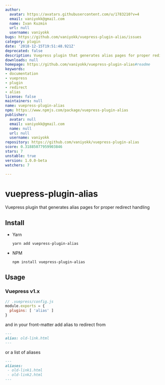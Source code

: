 ```yaml
---
author:
  avatar: https://avatars.githubusercontent.com/u/1783210?v=4
  email: vaniyokk@gmail.com
  name: Ivan Kuzmin
  url: null
  username: vaniyokk
bugs: https://github.com/vaniyokk/vuepress-plugin-alias/issues
category: plugin
date: '2018-12-15T19:51:48.921Z'
deprecated: false
description: Vuepress plugin that generates alias pages for proper redirect handling
downloads: null
homepage: https://github.com/vaniyokk/vuepress-plugin-alias#readme
keywords:
- documentation
- vuepress
- plugin
- redirect
- alias
license: false
maintainers: null
name: vuepress-plugin-alias
npm: https://www.npmjs.com/package/vuepress-plugin-alias
publisher:
  avatar: null
  email: vaniyokk@gmail.com
  name: null
  url: null
  username: vaniyokk
repository: https://github.com/vaniyokk/vuepress-plugin-alias
score: 0.31885077959903846
stars: 7
unstable: true
version: 1.0.0-beta
watchers: 7

---
```


# vuepress-plugin-alias
Vuepress plugin that generates alias pages for proper redirect handling

## Install

* Yarn

  ```sh
  yarn add vuepress-plugin-alias
  ```
* NPM

  ```sh
  npm install vuepress-plugin-alias
  ```

## Usage

### Vuepress v1.x

```js
// .vuepress/config.js
module.exports = {
  plugins: [ 'alias' ]
}
```

and in your front-matter add alias to redirect from

```md
---
alias: old-link.html
---
```
or a list of aliases
```md
---
aliases: 
 - old-link1.html
 - old-link2.html
---
```
